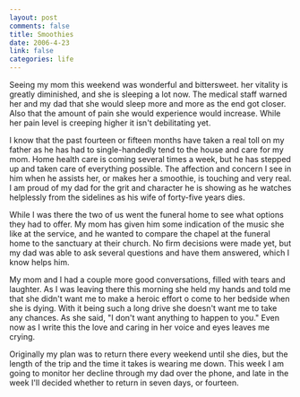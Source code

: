 ```yaml
--- 
layout: post
comments: false
title: Smoothies
date: 2006-4-23
link: false
categories: life
---
```

Seeing my mom this weekend was wonderful and bittersweet. her vitality is greatly diminished, and she is sleeping a lot now. The medical staff warned her and my dad that she would sleep more and more as the end got closer. Also that the amount of pain she would experience would increase. While her pain level is creeping higher it isn't debilitating yet.

I know that the past fourteen or fifteen months have taken a real toll on my father as he has had to single-handedly tend to the house and care for my mom. Home health care is coming several times a week, but he has stepped up and taken care of everything possible. The affection and concern I see in him when he assists her, or makes her a smoothie, is touching and very real. I am proud of my dad for the grit and character he is showing as he watches helplessly from the sidelines as his wife of forty-five years dies.

While I was there the two of us went the funeral home to see what options they had to offer. My mom has given him some indication of the music she like at the service, and he wanted to compare the chapel at the funeral home to the sanctuary at their church. No firm decisions were made yet, but my dad was able to ask several questions and have them answered, which I know helps him.

My mom and I had a couple more good conversations, filled with tears and laughter. As I was leaving there this morning she held my hands and told me that she didn't want me to make a heroic effort o come to her bedside when she is dying. With it being such a long drive she doesn't want me to take any chances. As she said, "I don't want anything to happen to you." Even now as I write this the love and caring in her voice and eyes leaves me crying.

Originally my plan was to return there every weekend until she dies, but the length of the trip and the time it takes is wearing me down. This week I am going to monitor her decline through my dad over the phone, and late in the week I'll decided whether to return in seven days, or fourteen.
